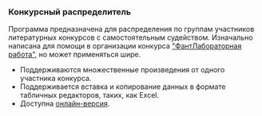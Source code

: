 ### Конкурсный распределитель

Программа предназначена для распределения по группам участников литературных конкурсов с самостоятельным судейством. Изначально написана для помощи в организации конкурса ["ФантЛабораторная работа"](https://fantlab.ru/award99), но может применяться шире.

- Поддерживаются множественные произведения от одного участника конкурса.
- Поддерживается вставка и копирование данных в формате табличных редакторов, таких, как Excel.
- Доступна [онлайн-версия](https://uteal.github.io/korra/).
